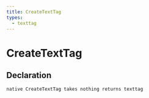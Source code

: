 ```yaml
---
title: CreateTextTag
types:
  - texttag
---
```


# CreateTextTag

## Declaration

```
native CreateTextTag takes nothing returns texttag
```